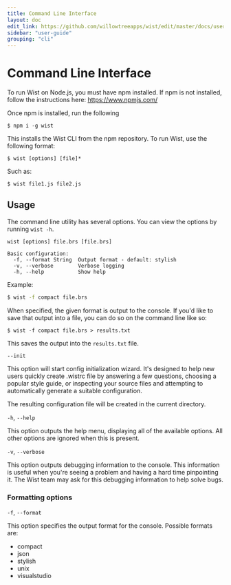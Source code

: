 ```yaml
---
title: Command Line Interface
layout: doc
edit_link: https://github.com/willowtreeapps/wist/edit/master/docs/user-guide/command-line-interface.md
sidebar: "user-guide"
grouping: "cli"
---
```


# Command Line Interface

To run Wist on Node.js, you must have npm installed. If npm is not installed, follow the instructions here: https://www.npmjs.com/

Once npm is installed, run the following

    $ npm i -g wist

This installs the Wist CLI from the npm repository. To run Wist, use the following format:

    $ wist [options] [file]*

Such as:

    $ wist file1.js file2.js


## Usage

The command line utility has several options. You can view the options by running `wist -h`.

```text
wist [options] file.brs [file.brs]

Basic configuration:
  -f, --format String  Output format - default: stylish
  -v, --verbose        Verbose logging
  -h, --help           Show help
```

Example:

```sh
$ wist -f compact file.brs
```
When specified, the given format is output to the console. If you'd like to save that output into a file, you can do so on the command line like so:

```
$ wist -f compact file.brs > results.txt
```

This saves the output into the `results.txt` file.

`--init`

This option will start config initialization wizard. It's designed to help new users quickly create .wistrc file by answering a few questions, choosing a popular style guide, or inspecting your source files and attempting to automatically generate a suitable configuration.

The resulting configuration file will be created in the current directory.

`-h`, `--help`

This option outputs the help menu, displaying all of the available options. All other options are ignored when this is present.

`-v`, `--verbose`

This option outputs debugging information to the console. This information is useful when you're seeing a problem and having a hard time pinpointing it. The Wist team may ask for this debugging information to help solve bugs.

### Formatting options

`-f`, `--format`

This option specifies the output format for the console. Possible formats are:

* compact
* json
* stylish
* unix
* visualstudio